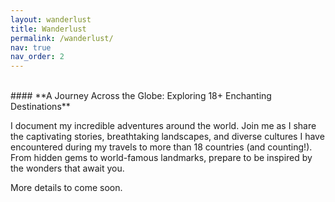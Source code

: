 ```yaml
---
layout: wanderlust
title: Wanderlust
permalink: /wanderlust/
nav: true
nav_order: 2
---
```


<br />
#### **A Journey Across the Globe: Exploring 18+ Enchanting Destinations**

I document my incredible adventures around the world. Join me as I share the captivating stories, breathtaking landscapes, and diverse cultures I have encountered during my travels to more than 18 countries (and counting!). From hidden gems to world-famous landmarks, prepare to be inspired by the wonders that await you.

More details to come soon.